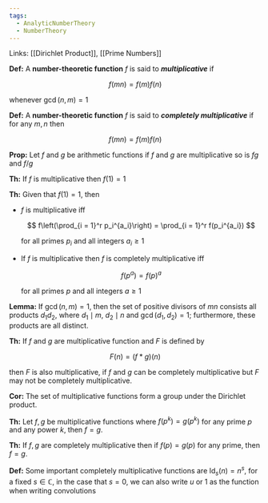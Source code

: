 ```yaml
---
tags:
  - AnalyticNumberTheory
  - NumberTheory
---
```

Links: [[Dirichlet Product]], [[Prime Numbers]]

**********Def:********** A **************************number-theoretic function************************** $f$ is said to _**************multiplicative**************_ if

$$ f(mn) = f(m)f(n) $$

whenever $\gcd(n,m) =1$

**********Def:********** A **************************number-theoretic function************************** $f$ is said to _**************completely multiplicative**************_ if for any $m,n$ then

$$ f(mn) = f(m)f(n) $$

************Prop:************ Let $f$ and $g$ be arithmetic functions if $f$ and $g$ are multiplicative so is $fg$ and $f/g$

********Th:******** If $f$ is multiplicative then $f(1) =1$

********Th:******** Given that $f(1) = 1$, then

- $f$ is multiplicative iff
    
    $$ f\left(\prod_{i = 1}^r p_i^{a_i}\right) = \prod_{i = 1}^r f(p_i^{a_i}) $$
    
    for all primes $p_i$ and all integers $a_i \ge 1$
    
- If $f$ is multiplicative then $f$ is completely multiplicative iff
    
    $$ f(p^a) = f(p)^a $$
    
    for all primes $p$ and all integers $a \ge1$
    


********Lemma:******** If $\gcd(n, m )=1$, then the set of positive divisors of $mn$ consists all products $d_1d_2$, where $d_1\mid m$, $d_2 \mid n$ and $\gcd(d_1, d_2) =1$; furthermore, these products are all distinct.

******Th:****** If $f$ and $g$ are multiplicative function and $F$ is defined by

$$ F(n) = (f*g)(n) $$

then $F$ is also multiplicative, if $f$ and $g$ can be completely multiplicative but $F$ may not be completely multiplicative.

**********Cor:********** The set of multiplicative functions form a group under the Dirichlet product.

********Th:******** Let $f, g$ be multiplicative functions where $f(p^k) = g(p^k)$ for any prime $p$ and any power $k$, then $f = g$.

********Th:******** If $f, g$ are completely multiplicative then if $f(p)=g(p)$ for any prime, then $f = g$.

**********Def:********** Some important completely multiplicative functions are $\operatorname{Id}_s(n)= n^s$, for a fixed $s\in \mathbb{C}$, in the case that $s =0$, we can also write $u$ or $1$ as the function when writing convolutions